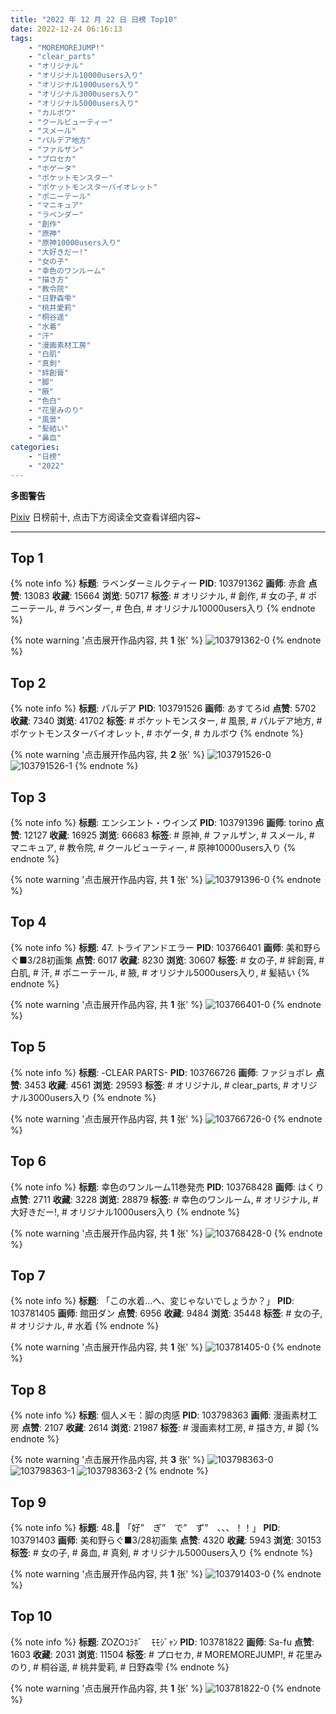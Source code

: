 ```yaml
---
title: "2022 年 12 月 22 日 日榜 Top10"
date: 2022-12-24 06:16:13
tags:
    - "MOREMOREJUMP!"
    - "clear_parts"
    - "オリジナル"
    - "オリジナル10000users入り"
    - "オリジナル1000users入り"
    - "オリジナル3000users入り"
    - "オリジナル5000users入り"
    - "カルボウ"
    - "クールビューティー"
    - "スメール"
    - "パルデア地方"
    - "ファルザン"
    - "プロセカ"
    - "ホゲータ"
    - "ポケットモンスター"
    - "ポケットモンスターバイオレット"
    - "ポニーテール"
    - "マニキュア"
    - "ラベンダー"
    - "創作"
    - "原神"
    - "原神10000users入り"
    - "大好きだー!"
    - "女の子"
    - "幸色のワンルーム"
    - "描き方"
    - "教令院"
    - "日野森雫"
    - "桃井愛莉"
    - "桐谷遥"
    - "水着"
    - "汗"
    - "漫画素材工房"
    - "白肌"
    - "真剣"
    - "絆創膏"
    - "脚"
    - "腋"
    - "色白"
    - "花里みのり"
    - "風景"
    - "髪結い"
    - "鼻血"
categories:
    - "日榜"
    - "2022"
---
```


<i class="fa fa-triangle-exclamation"></i>**多图警告**<i class="fa fa-triangle-exclamation"></i>

[Pixiv](https://www.pixiv.net/) 日榜前十, 点击下方阅读全文查看详细内容~

<!-- more -->

---

## Top 1

{% note info %}
**标题**: ラベンダーミルクティー
**PID**: 103791362 **画师**: 赤倉
**点赞**: 13083 **收藏**: 15664 **浏览**: 50717
**标签**: # オリジナル, # 創作, # 女の子, # ポニーテール, # ラベンダー, # 色白, # オリジナル10000users入り
{% endnote %}

{% note warning '点击展开作品内容, 共 **1** 张' %}
![103791362-0](https://i.pixiv.re/img-original/img/2022/12/22/00/00/13/103791362_p0.png)
{% endnote %}

## Top 2

{% note info %}
**标题**: パルデア
**PID**: 103791526 **画师**: あすてろid
**点赞**: 5702 **收藏**: 7340 **浏览**: 41702
**标签**: # ポケットモンスター, # 風景, # パルデア地方, # ポケットモンスターバイオレット, # ホゲータ, # カルボウ
{% endnote %}

{% note warning '点击展开作品内容, 共 **2** 张' %}
![103791526-0](https://i.pixiv.re/img-original/img/2022/12/22/00/01/04/103791526_p0.jpg)
![103791526-1](https://i.pixiv.re/img-original/img/2022/12/22/00/01/04/103791526_p1.jpg)
{% endnote %}

## Top 3

{% note info %}
**标题**: エンシエント・ウインズ
**PID**: 103791396 **画师**: torino
**点赞**: 12127 **收藏**: 16925 **浏览**: 66683
**标签**: # 原神, # ファルザン, # スメール, # マニキュア, # 教令院, # クールビューティー, # 原神10000users入り
{% endnote %}

{% note warning '点击展开作品内容, 共 **1** 张' %}
![103791396-0](https://i.pixiv.re/img-original/img/2022/12/22/00/00/21/103791396_p0.jpg)
{% endnote %}

## Top 4

{% note info %}
**标题**: 47. トライアンドエラー
**PID**: 103766401 **画师**: 美和野らぐ■3/28初画集
**点赞**: 6017 **收藏**: 8230 **浏览**: 30607
**标签**: # 女の子, # 絆創膏, # 白肌, # 汗, # ポニーテール, # 腋, # オリジナル5000users入り, # 髪結い
{% endnote %}

{% note warning '点击展开作品内容, 共 **1** 张' %}
![103766401-0](https://i.pixiv.re/img-original/img/2022/12/21/00/00/02/103766401_p0.png)
{% endnote %}

## Top 5

{% note info %}
**标题**: -CLEAR PARTS-
**PID**: 103766726 **画师**: ファジョボレ
**点赞**: 3453 **收藏**: 4561 **浏览**: 29593
**标签**: # オリジナル, # clear_parts, # オリジナル3000users入り
{% endnote %}

{% note warning '点击展开作品内容, 共 **1** 张' %}
![103766726-0](https://i.pixiv.re/img-original/img/2022/12/21/00/03/58/103766726_p0.jpg)
{% endnote %}

## Top 6

{% note info %}
**标题**: 幸色のワンルーム11巻発売
**PID**: 103768428 **画师**: はくり
**点赞**: 2711 **收藏**: 3228 **浏览**: 28879
**标签**: # 幸色のワンルーム, # オリジナル, # 大好きだー!, # オリジナル1000users入り
{% endnote %}

{% note warning '点击展开作品内容, 共 **1** 张' %}
![103768428-0](https://i.pixiv.re/img-original/img/2022/12/21/01/12/45/103768428_p0.png)
{% endnote %}

## Top 7

{% note info %}
**标题**: 「この水着…へ、変じゃないでしょうか？」
**PID**: 103781405 **画师**: 館田ダン
**点赞**: 6956 **收藏**: 9484 **浏览**: 35448
**标签**: # 女の子, # オリジナル, # 水着
{% endnote %}

{% note warning '点击展开作品内容, 共 **1** 张' %}
![103781405-0](https://i.pixiv.re/img-original/img/2022/12/21/17/56/48/103781405_p0.jpg)
{% endnote %}

## Top 8

{% note info %}
**标题**: 個人メモ：脚の肉感
**PID**: 103798363 **画师**: 漫画素材工房
**点赞**: 2107 **收藏**: 2614 **浏览**: 21987
**标签**: # 漫画素材工房, # 描き方, # 脚
{% endnote %}

{% note warning '点击展开作品内容, 共 **3** 张' %}
![103798363-0](https://i.pixiv.re/img-original/img/2022/12/22/08/00/04/103798363_p0.jpg)
![103798363-1](https://i.pixiv.re/img-original/img/2022/12/22/08/00/04/103798363_p1.jpg)
![103798363-2](https://i.pixiv.re/img-original/img/2022/12/22/08/00/04/103798363_p2.jpg)
{% endnote %}

## Top 9

{% note info %}
**标题**: 48.💌 「好”　ぎ”　で”　ず”　、、、！！」
**PID**: 103791403 **画师**: 美和野らぐ■3/28初画集
**点赞**: 4320 **收藏**: 5943 **浏览**: 30153
**标签**: # 女の子, # 鼻血, # 真剣, # オリジナル5000users入り
{% endnote %}

{% note warning '点击展开作品内容, 共 **1** 张' %}
![103791403-0](https://i.pixiv.re/img-original/img/2022/12/22/00/00/22/103791403_p0.png)
{% endnote %}

## Top 10

{% note info %}
**标题**: ZOZOｺﾗﾎﾞ　ﾓﾓｼﾞｬﾝ
**PID**: 103781822 **画师**: Sa-fu
**点赞**: 1603 **收藏**: 2031 **浏览**: 11504
**标签**: # プロセカ, # MOREMOREJUMP!, # 花里みのり, # 桐谷遥, # 桃井愛莉, # 日野森雫
{% endnote %}

{% note warning '点击展开作品内容, 共 **1** 张' %}
![103781822-0](https://i.pixiv.re/img-original/img/2022/12/21/18/11/52/103781822_p0.jpg)
{% endnote %}
